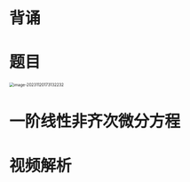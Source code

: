 # 背诵





# 题目

<img src="https://cvp.oss-cn-shanghai.aliyuncs.com/picgo/202311201731341.png" alt="image-20231120173132232" style="zoom:50%;" />



# 一阶线性非齐次微分方程







# 视频解析





